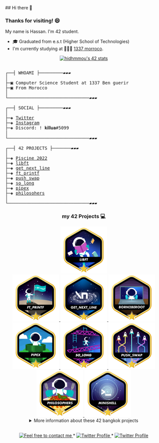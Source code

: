 </p>
## Hi there 👋

### Thanks for visiting! 😄

My name is Hassan. I'm 42 student.

* 🎓  Graduated from e.s.t (Higher School of Technologies)
* I'm currently studying at 👨🏻‍💻 [1337 morroco](https://www.1337.ma/).

<p align="center">
<a href="https://github.com/ft-killua"><img src="https://badge.mediaplus.ma/colorfulwaves/hidhmmou" alt="hidhmmou's 42 stats" /></a>
</p>



<pre>

┌──┤ WHOAMI ├─────────▰▰▰
│
├─▣ Computer Science Student at 1337 Ben guerir
├─▣ From Morocco
│
└───────────────────────────────▰▰▰

┌──┤ SOCIAL ├─────────▰▰▰
│
├─◈ <a href="https://twitter.com/Has1idh">Twitter</a>
├─◈ <a href="https://www.instagram.com/has.san.404">Instagram</a>
├─◈ Discord: ! 𝐤𝐢𝐥𝐥𝐮𝐚#5099
│
└───────────────────────────────▰▰▰

┌──┤ 42 PROJECTS ├───────▰▰▰
│
├─◈ <a href="https://github.com/ft-killua/1337/tree/main/piscine-2022">Piscine 2022</a>
├─◈ <a href="https://github.com/ft-killua/libft">libft</a>
├─◈ <a href="https://github.com/ft-killua/get_next_line">get_next_line</a>
├─◈ <a href="https://github.com/ft-killua/ft_printf">ft_printf</a>
├─◈ <a href="https://github.com/ft-killua/push_swap">push_swap</a>
├─◈ <a href="https://github.com/ft-killua/so_long">so_long</a>
├─◈ <a href="https://github.com/ft-killua/pipex">pipex</a>
├─◈ <a href="https://github.com/hidhmmou/philosophers">philosohers</a>
│
└───────────────────────────────▰▰▰
</pre>
<div align="center">

### my 42 Projects 💻

<a href="https://github.com/ft-killua/libft">
	<img alt="libft" src="https://github.com/hidhmmou/hidhmmou/blob/main/pics/libftm.png" />
</a>
<br>
<a href="https://github.com/ft-killua/ft_printf">
	<img alt="hidhmmou push_swap" src="https://github.com/hidhmmou/hidhmmou/blob/main/pics/ft_printfm.png" />
</a>
<a href="https://github.com/ft-killua/get_next_line">
	<img alt="hidhmmou push_swap" src="https://github.com/hidhmmou/hidhmmou/blob/main/pics/get_next_linem.png" />
</a>
<a href="https://github.com/ft-killua/Born2beroot">
	<img alt="hidhmmou push_swap" src="https://github.com/hidhmmou/hidhmmou/blob/main/pics/born2berootm.png" />
</a>
<br>
<a href="https://github.com/ft-killua/pipex">
	<img alt="hidhmmou pipex" src="https://github.com/hidhmmou/hidhmmou/blob/main/pics/pipexm.png" />
</a>
<a href="https://github.com/ft-killua/so_long">
	<img alt="hidhmmou so_long" src="https://github.com/hidhmmou/hidhmmou/blob/main/pics/so_longm.png" />
</a>
<a href="https://github.com/ft-killua/push_swap">
	<img alt="hidhmmou push_swap" src="https://github.com/hidhmmou/hidhmmou/blob/main/pics/push_swapm.png" />
</a>
<br>
<a href="https://github.com/hidhmmou/philosophers">
	<img alt="hidhmmou philosophers" src="https://github.com/hidhmmou/hidhmmou/blob/main/pics/philosophersm.png" />
</a>
<a href="https://github.com/hidhmmou/minishell">
	<img alt="hidhmmou philosophers" src="https://github.com/hidhmmou/hidhmmou/blob/main/pics/minishellm.png" />
</a>
<br>

<details>
<summary>More information about these 42 bangkok projects</summary>

| Project           | Language | Grade| Description                                                             |
|-------------------|----------|------|-------------------------------------------------------------------------|
| [libft]           | C        | 125% | Create a library of basic functions.                                    |
| [get_next_line]   | C        | 125% | Read a single line from a file descriptor, can be used in a loop.       |
| [ft_printf]       | C        | 100% | Recode the standard C library function, printf.                         |
| [born2beroot]     | Linux    | 100% | Create a virtual machine to host a Debian server.                       |
| [minitalk]        | C        | 125% | Handling pipe of commands like a single command.       			        |
| [so_long]         | C        | 125% | Create a 2D graphic game like classic 90's era.                         |
| [push_swap]       | C        | 125% | Sort a list of random integers in the least amount of moves possible.   |
| [philosophers]    | C        | 125% | Solve the dining philosophers problem with semaphores.                  |
| [minishell]       | C        | 100% | Create a minitature shell program. Team project.                        |
| [net_practice]    | N/A      | ---- | Solve IP addressing and network issues in a training interface.         |

</details>

<br>

<p align="center">
	<a href="mailto:hassanidhmmou.edu@gmail.com">
		<img alt="Feel free to contact me" src="https://img.shields.io/badge/-Ask_me_anything-blue?style=flat&logo=Gmail&logoColor=white&link=mailto:achraf.elkhnissi@gmail.com" />
	</a>
	<span> * </span>
	<a href="https://twitter.com/Has1_idh">
		<img alt="Twitter Profile" src="https://badgen.net/badge/icon/twitter?icon=twitter&label" />
	</a>
		<span> * </span>
	<a href="https://https://discord.com/users/! 𝐤𝐢𝐥𝐥𝐮𝐚#5099">
		<img alt="Twitter Profile" src="https://badgen.net/badge/icon/discord?icon=discord&label" />
	</a>
